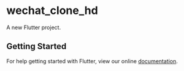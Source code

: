 # wechat_clone_hd

A new Flutter project.

## Getting Started

For help getting started with Flutter, view our online
[documentation](https://flutter.io/).
